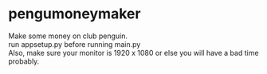 # pengumoneymaker
Make some money on club penguin. \
run appsetup.py before running main.py \
Also, make sure your monitor is 1920 x 1080 or else you will have a bad time probably.
